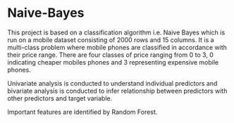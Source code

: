 # Naive-Bayes

This project is based on a classification algorithm i.e. Naive Bayes which is run on a mobile dataset consisting of 2000 rows and 15 columns. It is a multi-class problem where mobile phones are classified in accordance with their price range. There are four classes of price ranging from 0 to 3, 0 indicating cheaper mobiles phones and 3 representing expensive mobile phones.

Univariate analysis is conducted to understand individual predictors and bivariate analysis is conducted to infer relationship between predictors with other predictors and target variable.

Important features are identified by Random Forest.
